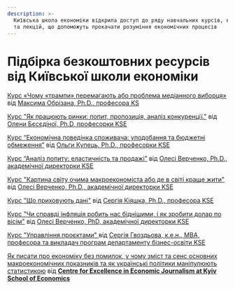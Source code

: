 ```yaml
---
description: >-
  Київська школа економіки відкрила доступ до ряду навчальних курсів, вебінарів
  та лекцій, що допоможуть прокачати розуміння економічних процесів
---
```


# Підбірка безкоштовних ресурсів від Київської школи економіки

[Курс «Чому «трампи» перемагають або проблема медіанного виборця»](http://bit.ly/3a5avLc%20) від [Максима Обрізана, Ph.D., професора KS](https://kse.ua/ua/people/maksym-obrizan/)

[Курс "Як працюють ринки: попит, пропозиція, аналіз конкуренції."](http://bit.ly/3be4xYN) від [Олени Бєсєдіної, Ph.D, професорки KSE](https://kse.ua/ua/people/elena-besedina/)

[Курс “Економічна поведінка споживача: уподобання та бюджетні обмеження”](http://bit.ly/2IYD6pB) від [Ольги Купець, Ph.D., професорки KSE](https://kse.ua/ua/people/olga-kupets/)

[Курс “Аналіз попиту: еластичність та продажі”](http://bit.ly/2J366fO) від [Олесі Верченко, Ph.D., академічної директорки KSE](https://kse.ua/ua/people/olesia-verchenko/)

[Курс "Картина світу очима макроекономіста або де в світі краще жити"](http://bit.ly/33tOUcS) від [Олесі Верченко, Ph.D., академічної директорки KSE](https://kse.ua/ua/people/olesia-verchenko/)

[Курс "Що приховують дані"](http://bit.ly/2Wtce9o) від [Сергія Кіяшка, Ph.D., професора KSE](https://kse.ua/ua/people/sergii-kiiashko/)

[Курс "Чи справді інфляція робить нас біднішими, і як зробити долар по вісім"](http://bit.ly/33xBg8w) від [Олесі Верченко, PhD, академічної директорки KSE](https://kse.ua/ua/people/olesia-verchenko/)

[Курс "Управління проєктами" ](http://bit.ly/395JdDf)від [Сергія Гвоздьова, к.е.н., МВА, професора та викладач програм департаменту бізнес-освіти KSE](https://kse.ua/ua/people/serhiy-gvozdiov/)

[Як писати про економіку без помилок, у чому зміст та сенс основних макроекономічних показників та як українські політики маніпулюють статистикою](http://bit.ly/2J1s9Ud) від [**Centre for Excellence in Economic Journalism at Kyiv School of Economics**](https://www.facebook.com/CEiEJ/?__cft__[0]=AZW-3rjHjImWqrzKekI1nL5B8CgwC0g9Dd7lHvtqh2fwxbFzg_aVZnEmJeduN4V5pIBO_zIK9NZ-wdbX72yFuLNNY0hFp8b56M5PK-gFRI7m-h0JXQ8lghCUN2JVlFqNIHia_jQtnzL9vpbV-edcFww5ybzuv9MGo5c5E66Q1FdC1HR8qzPz01rponRxzBUPbcs&__tn__=kK-y-R)

